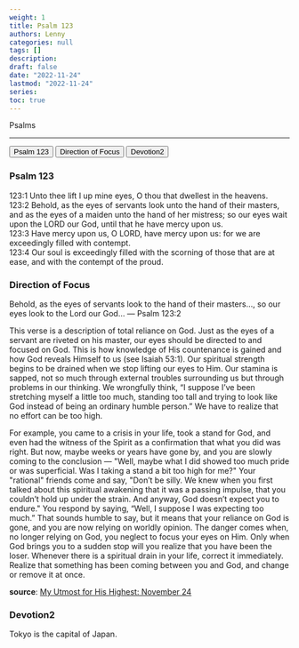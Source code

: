 ```yaml
---
weight: 1
title: Psalm 123
authors: Lenny
categories: null
tags: []
description: 
draft: false
date: "2022-11-24"
lastmod: "2022-11-24"
series: 
toc: true
---
```

Psalms
<!--more-->
---

<!-- Tab links -->

<div class="tab">
  <button class="tablinks active" onclick="openReference(event, 'Psalm 123')">Psalm 123</button>
  <button class="tablinks" onclick="openReference(event, 'Direction of Focus')">Direction of Focus</button>
  <button class="tablinks" onclick="openReference(event, 'Devotion2')">Devotion2</button>
</div>

<!-- Tab content -->
<div id="Psalm 123" class="tabcontent" style="display:block">
  <h3>Psalm 123</h3>
123:1 Unto thee lift I up mine eyes, O thou that dwellest in the heavens.    
<br>123:2 Behold, as the eyes of servants look unto the hand of their masters, and as the eyes of a maiden unto the hand of her mistress; so our eyes wait upon the LORD our God, until that he have mercy upon us.    
<br>123:3 Have mercy upon us, O LORD, have mercy upon us: for we are exceedingly filled with contempt.    
<br>123:4 Our soul is exceedingly filled with the scorning of those that are at ease, and with the contempt of the proud.  
</div>

<div id="Direction of Focus" class="tabcontent">
  <h3><b>Direction of Focus</b></h3>
  <p>   

Behold, as the eyes of servants look to the hand of their masters…, so our eyes look to the Lord our God… — Psalm 123:2

This verse is a description of total reliance on God. Just as the eyes of a servant are riveted on his master, our eyes should be directed to and focused on God. This is how knowledge of His countenance is gained and how God reveals Himself to us (see Isaiah 53:1). Our spiritual strength begins to be drained when we stop lifting our eyes to Him. Our stamina is sapped, not so much through external troubles surrounding us but through problems in our thinking. We wrongfully think, “I suppose I’ve been stretching myself a little too much, standing too tall and trying to look like God instead of being an ordinary humble person.” We have to realize that no effort can be too high.  

For example, you came to a crisis in your life, took a stand for God, and even had the witness of the Spirit as a confirmation that what you did was right. But now, maybe weeks or years have gone by, and you are slowly coming to the conclusion — "Well, maybe what I did showed too much pride or was superficial. Was I taking a stand a bit too high for me?" Your "rational" friends come and say, "Don’t be silly. We knew when you first talked about this spiritual awakening that it was a passing impulse, that you couldn’t hold up under the strain. And anyway, God doesn’t expect you to endure." You respond by saying, “Well, I suppose I was expecting too much.” That sounds humble to say, but it means that your reliance on God is gone, and you are now relying on worldly opinion. The danger comes when, no longer relying on God, you neglect to focus your eyes on Him. Only when God brings you to a sudden stop will you realize that you have been the loser. Whenever there is a spiritual drain in your life, correct it immediately. Realize that something has been coming between you and God, and change or remove it at once.

<b><font class = "font_upper">source</font></b>: <a href = "https://utmost.org/" target="_blank" rel="noopener noreferrer">My Utmost for His Highest: November 24</a></p>
</div>

<div id="Devotion2" class="tabcontent">
  <h3>Devotion2</h3>
  <p>Tokyo is the capital of Japan.</p>
</div>


